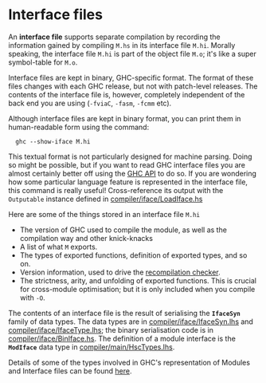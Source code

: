 # Interface files


An **interface file** supports separate compilation by recording the information gained by compiling `M.hs` in its interface file `M.hi`.  Morally speaking, the interface file `M.hi` is part of the object file `M.o`; it's like a super symbol-table for `M.o`.


Interface files are kept in binary, GHC-specific format.  The format of these files changes with each GHC release, but not with patch-level releases.  The contents of the interface file is, however, completely independent of the back end you are using (`-fviaC`, `-fasm`, `-fcmm` etc).


Although interface files are kept in binary format, you can print them in human-readable form using the command:

```wiki
  ghc --show-iface M.hi
```


This textual format is not particularly designed for machine parsing.  Doing so might be possible, but if you want to read GHC interface files you are almost certainly better off using the [GHC API](commentary/compiler/api) to do so. If you are wondering how some particular language feature is represented in the interface file, this command is really useful! Cross-reference its output with the `Outputable` instance defined in [compiler/iface/LoadIface.hs](/trac/ghc/browser/ghc/compiler/iface/LoadIface.hs)


Here are some of the things stored in an interface file `M.hi`

- The version of GHC used to compile the module, as well as the compilation way and other knick-knacks
- A list of what `M` exports.
- The types of exported functions, definition of exported types, and so on.
- Version information, used to drive the [recompilation checker](commentary/compiler/recompilation-avoidance).
- The strictness, arity, and unfolding of exported functions.  This is crucial for cross-module optimisation; but it is only included when you compile with `-O`.


The contents of an interface file is the result of serialising the **`IfaceSyn`** family of data types.  The data types are in [compiler/iface/IfaceSyn.lhs](/trac/ghc/browser/ghc/compiler/iface/IfaceSyn.lhs) and [compiler/iface/IfaceType.lhs](/trac/ghc/browser/ghc/compiler/iface/IfaceType.lhs); the binary serialisation code is in [compiler/iface/BinIface.hs](/trac/ghc/browser/ghc/compiler/iface/BinIface.hs). The definition of a module interface is the **`ModIface`** data type in [compiler/main/HscTypes.lhs](/trac/ghc/browser/ghc/compiler/main/HscTypes.lhs).


Details of some of the types involved in GHC's representation of Modules and Interface files can be found [here](commentary/compiler/module-types).
